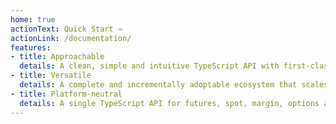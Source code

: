 ```yaml
---
home: true
actionText: Quick Start →
actionLink: /documentation/
features:
- title: Approachable
  details: A clean, simple and intuitive TypeScript API with first-class documentation.
- title: Versatile
  details: A complete and incrementally adoptable ecosystem that scales between a library and a full-featured framework.
- title: Platform-neutral
  details: A single TypeScript API for futures, spot, margin, options and CFDs trading on any platform.
---
```


